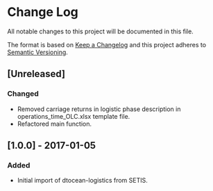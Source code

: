 # Change Log

All notable changes to this project will be documented in this file.

The format is based on [Keep a Changelog](http://keepachangelog.com/)
and this project adheres to [Semantic Versioning](http://semver.org/).

## [Unreleased]

### Changed

- Removed carriage returns in logistic phase description in
  operations_time_OLC.xlsx template file.
- Refactored main function.


## [1.0.0] - 2017-01-05

### Added

- Initial import of dtocean-logistics from SETIS.


